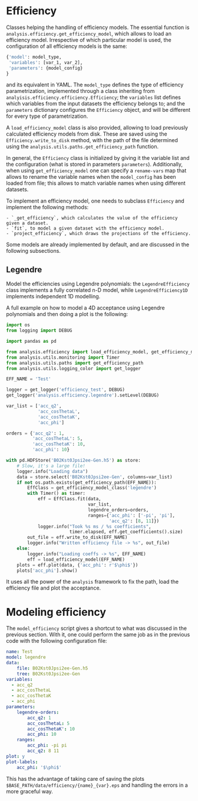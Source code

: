 Efficiency
==========

Classes helping the handling of efficiency models.
The essential function is `analysis.efficiency.get_efficiency_model`, which allows to load an efficiency model.
Irrespective of which particular model is used, the configuration of all efficiency models is the same:

```python
{'model': model_type,
 'variables': [var_1, var_2],
 'parameters': {model_config}
}
```

and its equivalent in YAML.
The `model_type` defines the type of efficiency parametrization, implemented through a class inheriting from `analyisis.efficiency.efficiency.Efficiency`;
the `variables` list defines which variables from the input datasets the efficiency belongs to;
and the `parameters` dictionary configures the `Efficiency` object, and will be different for every type of parametrization.

A `load_efficiency_model` class is also provided, allowing to load previously calculated efficiency models from disk.
These are saved using the `Efficiency.write_to_disk` method, with the path of the file determined using the `analysis.utils.paths.get_efficiency_path` function.

In general, the `Efficiency` class is initialized by giving it the variable list and the configuration (what is stored in parameters `parameters`).
Additionally, when using `get_efficiency_model` one can specify a `rename-vars` map that allows to rename the variable names when the `model_config` has been loaded from file;
this allows to match variable names when using different datasets.

To implement an efficiency model, one needs to subclass `Efficiency` and implement the following methods:

    - `_get_efficiency`, which calculates the value of the efficiency given a dataset.
    - `fit`, to model a given dataset with the efficiency model.
    - `project_efficiency`, which draws the projections of the efficiency.

Some models are already implemented by default, and are discussed in the following subsections.


Legendre
--------

Model the efficiencies using Legendre polynomials:
the `LegendreEfficiency` class implements a fully correlated n-D model, while `LegendreEfficiency1D` implements independent 1D modelling.

A full example on how to model a 4D acceptance using Legendre polynomials and then doing a plot is the following:

```python
import os
from logging import DEBUG

import pandas as pd

from analysis.efficiency import load_efficiency_model, get_efficiency_model_class
from analysis.utils.monitoring import Timer
from analysis.utils.paths import get_efficiency_path
from analysis.utils.logging_color import get_logger

EFF_NAME = 'Test'

logger = get_logger('efficiency_test', DEBUG)
get_logger('analysis.efficiency.legendre').setLevel(DEBUG)

var_list = ['acc_q2',
            'acc_cosThetaL',
            'acc_cosThetaK',
            'acc_phi']

orders = {'acc_q2': 1,
          'acc_cosThetaL': 5,
          'acc_cosThetaK': 10,
          'acc_phi': 10}

with pd.HDFStore('B02Kst0Jpsi2ee-Gen.h5') as store:
    # Slow, it's a large file!
    logger.info("Loading data")
    data = store.select('B02Kst0Jpsi2ee-Gen', columns=var_list)
    if not os.path.exists(get_efficiency_path(EFF_NAME)):
        EffClass = get_efficiency_model_class('legendre')
        with Timer() as timer:
            eff = EffClass.fit(data,
                               var_list,
                               legendre_orders=orders,
                               ranges={'acc_phi': ['-pi', 'pi'],
                                       'acc_q2': [8, 11]})
            logger.info("Took %s ms / %s coefficients",
                        timer.elapsed, eff.get_coefficients().size)
        out_file = eff.write_to_disk(EFF_NAME)
        logger.info("Written efficiency file -> %s", out_file)
    else:
        logger.info("Loading coeffs -> %s", EFF_NAME)
        eff = load_efficiency_model(EFF_NAME)
    plots = eff.plot(data, {'acc_phi': r'$\phi$'})
    plots['acc_phi'].show()

```

It uses all the power of the `analysis` framework to fix the path, load the efficiency file and plot the acceptance.


Modeling efficiency
===================

The `model_efficiency` script gives a shortcut to what was discussed in the previous section.
With it, one could perform the same job as in the previous code with the following configuration file:

```yaml
name: Test
model: legendre
data: 
    file: B02Kst0Jpsi2ee-Gen.h5
    tree: B02Kst0Jpsi2ee-Gen
variables:
  - acc_q2
  - acc_cosThetaL
  - acc_cosThetaK
  - acc_phi
parameters:
    legendre-orders:
        acc_q2: 1
        acc_cosThetaL: 5
        acc_cosThetaK': 10
        acc_phi: 10
    ranges:
        acc_phi: -pi pi
        acc_q2: 8 11
plot: y
plot-labels:
    acc_phi: '$\phi$'
```

This has the advantage of taking care of saving the plots `$BASE_PATH/data/efficiency/{name}_{var}.eps` and handling the errors in a more graceful way.

